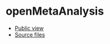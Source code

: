 openMetaAnalysis
==========================

* [Public view](http://openmetaanalysis.github.io)
* [Source files](https://github.com/openMetaAnalysis/openMetaAnalysis.github.io)
